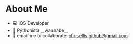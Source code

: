 # __About Me__
- 💻 iOS Developer
- 🐍 Pythonista \_\_wannabe\_\_
- 📨 email me to collaborate: <chrisellis.github@gmail.com>
